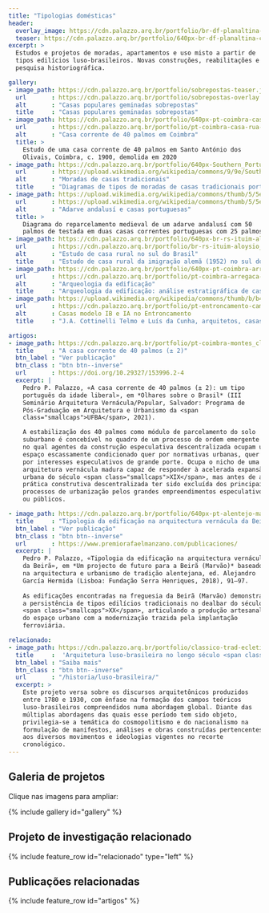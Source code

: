 ```yaml
---
title: "Tipologias domésticas"
header:
  overlay_image: https://cdn.palazzo.arq.br/portfolio/br-df-planaltina-casazul-pp-3018-crop.jpg
  teaser: https://cdn.palazzo.arq.br/portfolio/640px-br-df-planaltina-casazul-pp-3018-crop.jpg
excerpt: >
  Estudos e projetos de moradas, apartamentos e uso misto a partir de
  tipos edilícios luso-brasileiros. Novas construções, reabilitações e
  pesquisa historiográfica.

gallery:
- image_path: https://cdn.palazzo.arq.br/portfolio/sobrepostas-teaser.jpg
  url       : https://cdn.palazzo.arq.br/portfolio/sobrepostas-overlay.jpg
  alt       : "Casas populares geminadas sobrepostas"
  title     : "Casas populares geminadas sobrepostas"
- image_path: https://cdn.palazzo.arq.br/portfolio/640px-pt-coimbra-casa-rua-luis-gonzaga-demolida.jpg
  url       : https://cdn.palazzo.arq.br/portfolio/pt-coimbra-casa-rua-luis-gonzaga-demolida.jpg
  alt       : "Casa corrente de 40 palmos em Coimbra"
  title: >
    Estudo de uma casa corrente de 40 palmos em Santo António dos
    Olivais, Coimbra, c. 1900, demolida em 2020
- image_path: https://cdn.palazzo.arq.br/portfolio/640px-Southern_Portuguese_cell_houses.jpg
  url       : https://upload.wikimedia.org/wikipedia/commons/9/9e/Southern_Portuguese_cell_houses.png
  alt       : "Moradas de casas tradicionais"
  title     : "Diagramas de tipos de moradas de casas tradicionais portuguesas"
- image_path: https://upload.wikimedia.org/wikipedia/commons/thumb/5/5e/Reparcelamento_de_lotes_portugueses.jpg/640px-Reparcelamento_de_lotes_portugueses.jpg
  url       : https://upload.wikimedia.org/wikipedia/commons/thumb/5/5e/Reparcelamento_de_lotes_portugueses.jpg/2560px-Reparcelamento_de_lotes_portugueses.jpg
  alt       : "Adarve andalusí e casas portuguesas"
  title: >
    Diagrama do reparcelamento medieval de um adarve andalusí com 50
    palmos de testada em duas casas correntes portuguesas com 25 palmos.
- image_path: https://cdn.palazzo.arq.br/portfolio/640px-br-rs-ituim-aloysio_gehlen-fachada_se.jpg
  url       : https://cdn.palazzo.arq.br/portfolio/br-rs-ituim-aloysio_gehlen-fachada_se.jpg
  alt       : "Estudo de casa rural no sul do Brasil"
  title     : "Estudo de casa rural da imigração alemã (1952) no sul do Brasil"
- image_path: https://cdn.palazzo.arq.br/portfolio/640px-pt-coimbra-arregaca-estratigrafia.jpg
  url       : https://cdn.palazzo.arq.br/portfolio/pt-coimbra-arregaca-estratigrafia.jpg
  alt       : "Arqueologia da edificação"
  title     : "Arqueologia da edificação: análise estratigráfica de casas correntes em Coimbra"
- image_path: https://upload.wikimedia.org/wikipedia/commons/thumb/b/b4/PT-Entroncamento-Cam%C3%B5es-IB-IA-2-elv.jpg/640px-PT-Entroncamento-Cam%C3%B5es-IB-IA-2-elv.jpg
  url       : https://cdn.palazzo.arq.br/portfolio/pt-entroncamento-camoes-IB-IA-prancha.jpg
  alt       : Casas modelo IB e IA no Entroncamento
  title     : "J.A. Cottinelli Telmo e Luís da Cunha, arquitetos, casas modelo IB e IA no Entroncamento, 1925–27"

artigos:
- image_path: https://cdn.palazzo.arq.br/portfolio/pt-coimbra-montes_claros-200615-pp-5531-crop-scaled-teaser.jpg
  title     : "A casa corrente de 40 palmos (± 2)"
  btn_label : "Ver publicação"
  btn_class : "btn btn--inverse"
  url       : https://doi.org/10.29327/153996.2-4
  excerpt: |
    Pedro P. Palazzo, «A casa corrente de 40 palmos (± 2): um tipo
    português da idade liberal», em *Olhares sobre o Brasil* (III
    Seminário Arquitetura Vernácula/Popular, Salvador: Programa de
    Pós-Graduação em Arquitetura e Urbanismo da <span
    class="smallcaps">UFBA</span>, 2021).

    A estabilização dos 40 palmos como módulo de parcelamento do solo
    suburbano é concebível no quadro de um processo de ordem emergente
    no qual agentes da construção especulativa descentralizada ocupam um
    espaço escassamente condicionado quer por normativas urbanas, quer
    por interesses especulativos de grande porte. Ocupa o nicho de uma
    arquitetura vernácula madura capaz de responder à acelerada expansão
    urbana do século <span class="smallcaps">XIX</span>, mas antes de a
    prática construtiva descentralizada ter sido excluída dos principais
    processos de urbanização pelos grandes empreendimentos especulativos
    ou públicos.

- image_path: https://cdn.palazzo.arq.br/portfolio/640px-pt-alentejo-marvao_beira-casario-180718-pp-6850.jpg
  title     : "Tipologia da edificação na arquitectura vernácula da Beirã"
  btn_label : "Ver publicação"
  btn_class : "btn btn--inverse"
  url       : https://www.premiorafaelmanzano.com/publicaciones/
  excerpt: |
    Pedro P. Palazzo, «Tipologia da edificação na arquitectura vernácula
    da Beirã», em *Um projecto de futuro para a Beirã (Marvão)* baseado
    na arquitectura e urbanismo de tradição alentejana, ed. Alejandro
    García Hermida (Lisboa: Fundação Serra Henriques, 2018), 91–97.
    
    As edificações encontradas na freguesia da Beirã (Marvão) demonstram
    a persistência de tipos edilícios tradicionais no dealbar do século
    <span class="smallcaps">XX</span>, articulando a produção artesanal
    do espaço urbano com a modernização trazida pela implantação
    ferroviária.

relacionado:
- image_path: https://cdn.palazzo.arq.br/portfolio/classico-trad-ecletico-teaser.jpg
  title     :  'Arquitetura luso-brasileira no longo século <span class="smallcaps">XIX</span>'
  btn_label : "Saiba mais"
  btn_class : "btn btn--inverse"
  url       : "/historia/luso-brasileira/"
  excerpt: >
    Este projeto versa sobre os discursos arquitetônicos produzidos
    entre 1780 e 1930, com ênfase na formação dos campos teóricos
    luso-brasileiros compreendidos numa abordagem global. Diante das
    múltiplas abordagens das quais esse período tem sido objeto,
    privilegia-se a temática do cosmopolitismo e do nacionalismo na
    formulação de manifestos, análises e obras construídas pertencentes
    aos diversos movimentos e ideologias vigentes no recorte
    cronológico.
---
```


## Galeria de projetos ##

Clique nas imagens para ampliar:

{% include gallery id="gallery" %}

## Projeto de investigação relacionado ##

{% include feature_row id="relacionado" type="left" %}

## Publicações relacionadas ##

<div class="full">
  {% include feature_row id="artigos" %}
</div>

